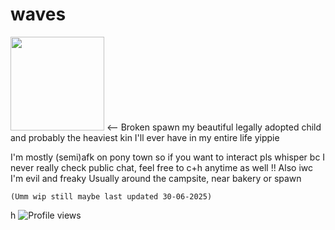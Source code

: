 # waves

<img src="https://github.com/user-attachments/assets/925335f2-3b62-41b5-91cc-c4387f2c339f" size="300" width="150" /> <-- Broken spawn my beautiful legally adopted child and probably the heaviest kin I'll ever have in my entire life yippie

I'm mostly (semi)afk on pony town so if you want to interact pls whisper bc I never really check public chat, feel free to c+h anytime as well !! Also iwc I'm evil and freaky
Usually around the campsite, near bakery or spawn

    (Umm wip still maybe last updated 30-06-2025)

h
![Profile views](https://komarev.com/ghpvc/?username=CynDotEXE)


